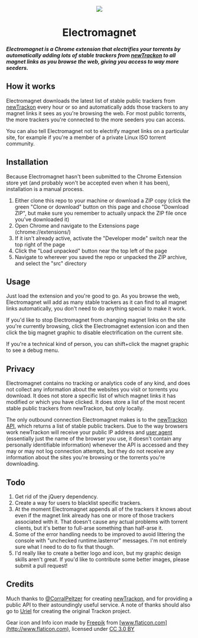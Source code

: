 <p align="center">
  <img src="https://github.com/sdmtr/electromagnet/blob/master/src/img/electromagnet-active.png">
</p>

<h1 align="center">Electromagnet</h1>

***Electromagnet is a Chrome extension that electrifies your torrents by automatically adding lots of stable trackers from [newTrackon](https://newtrackon.com/) to all magnet links as you browse the web, giving you access to way more seeders.***

## How it works

Electromagnet downloads the latest list of stable public trackers from [newTrackon](https://newtrackon.com/) every hour or so and automatically adds those trackers to any magnet links it sees as you're browsing the web. For most public torrents, the more trackers you're connected to the more seeders you can access.

You can also tell Electromagnet not to electrify magnet links on a particular site, for example if you're a member of a private Linux ISO torrent community.

## Installation

Because Electromagnet hasn't been submitted to the Chrome Extension store yet (and probably won't be accepted even when it has been), installation is a manual process. 

  1. Either clone this repo to your machine or download a ZIP copy (click the green "Clone or download" button on this page and choose "Download ZIP", but make sure you remember to actually unpack the ZIP file once you've downloaded it)
  2. Open Chrome and navigate to the Extensions page (chrome://extensions/)
  3. If it isn't already active, activate the "Developer mode" switch near the top right of the page
  4. Click the "Load unpacked" button near the top left of the page
  5. Navigate to wherever you saved the repo or unpacked the ZIP archive, and select the "src" directory 

## Usage

Just load the extension and you're good to go. As you browse the web, Electromagnet will add as many stable trackers as it can find to all magnet links automatically, you don't need to do anything special to make it work.

If you'd like to stop Electromagnet from changing magnet links on the site you're currently browsing, click the Electromagnet extension icon and then click the big magnet graphic to disable electrification on the current site. 

If you're a technical kind of person, you can shift+click the magnet graphic to see a debug menu.

## Privacy

Electromagnet contains no tracking or analytics code of any kind, and does not collect any information about the websites you visit or torrents you download. It does not store a specific list of which magnet links it has modified or which you have clicked. It does store a list of the most recent stable public trackers from newTrackon, but only locally.

The only outbound connection Electromagnet makes is to the [newTrackon API](https://newtrackon.com/api), which returns a list of stable public trackers. Due to the way browsers work newTrackon will receive your public IP address and [user agent](https://en.wikipedia.org/wiki/User_agent#Format_for_human-operated_web_browsers) (essentially just the name of the browser you use, it doesn't contain any personally identifiable information) whenever the API is accessed and they may or may not log connection attempts, but they do not receive any information about the sites you're browsing or the torrents you're downloading.

## Todo

  1. Get rid of the jQuery dependency.
  2. Create a way for users to blacklist specific trackers.
  3. At the moment Electromagnet appends all of the trackers it knows about even if the magnet link already has one or more of those trackers associated with it. That doesn't cause any actual problems with torrent clients, but it's better to full-arse something than half-arse it.
  4. Some of the error handling needs to be improved to avoid littering the console with "unchecked runtime.lasterror" messages. I'm not entirely sure what I need to do to fix that though.
  5. I'd really like to create a better logo and icon, but my graphic design skills aren't great. If you'd like to contribute some better images, please submit a pull request!

## Credits

Much thanks to [@CorralPeltzer](https://twitter.com/CorralPeltzer) for creating [newTrackon](https://newtrackon.com/), and for providing a public API to their astoundingly useful service. A note of thanks should also go to [Uriel](http://uriel.cat-v.org/) for creating the original Trackon project.

Gear icon and Info icon made by [Freepik](http://www.freepik.com) from [www.flaticon.com](http://www.flaticon.com), licensed under [CC 3.0 BY](http://creativecommons.org/licenses/by/3.0/)